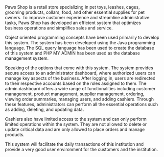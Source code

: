 Paws Shop is a retail store specializing in pet toys, leashes, cages, grooming products, collars, food, and other essential supplies for pet owners. To improve customer experience and streamline administrative tasks, Paws Shop has developed an efficient system that optimizes business operations and simplifies sales and service.

Object oriented programming concepts have been used primarily to develop this system. The system has been developed using the Java programming language. The SQL query language has been used to create the database of this system and PHP MY ADMIN has been used as the database management system.

Speaking of the options that come with this system. The system provides secure access to an administrator dashboard, where authorized users can manage key aspects of the business. After logging in, users are redirected to their respective accounts based on the roles assigned to them. The admin dashboard offers a wide range of functionalities including customer management, product management, supplier management, ordering, viewing order summaries, managing users, and adding cashiers. Through these features, administrators can perform all the essential operations such as adding, deleting, and updating data.

Cashiers also have limited access to the system and can only perform limited operations within the system. They are not allowed to delete or update critical data and are only allowed to place orders and manage products.

This system will facilitate the daily transactions of this institution and provide a very good user environment for the customers and the institution.


